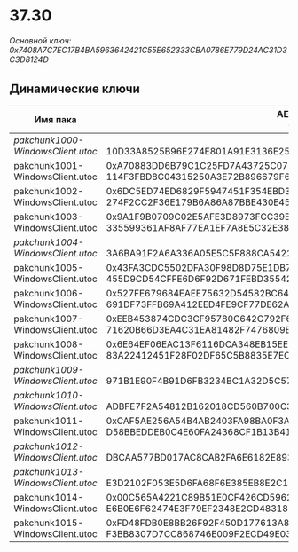 # 37.30

###### Основной ключ: 0x7408A7C7EC17B4BA5963642421C55E652333CBA0786E779D24AC31D3C3D8124D

## Динамические ключи

| Имя пака                          | AES Ключ</br>GUID                                                                                       | HiRes Текстуры |
|-----------------------------------|---------------------------------------------------------------------------------------------------------|----------------|
| *pakchunk1000-WindowsClient.utoc* | </br>10D33A8525B96E274E801A91E3136E25                                                                   | ❌             |
| pakchunk1001-WindowsClient.utoc   | 0xA70883DD6B79C1C25FD7A43725C078691ECC6EAF36A3A4E72B6EC18B349AC5B9</br>114F3FBD8C04315250A3E72B896679F6 | ❌             |
| pakchunk1002-WindowsClient.utoc   | 0x6DC5ED74ED6829F5947451F354EBD3E30D50DFF2364FC2753CCC6F5912EDEDD5</br>274F2CC2F36E179B6A86A87BBE430E45 | ✔️             |
| pakchunk1003-WindowsClient.utoc   | 0x9A1F9B0709C02E5AFE3D8973FCC39B0981CF90B1276AF54EB2C737F0BCE07FCE</br>335599361AF8AF77EA1EF7A8E5C32E38 | ❌             |
| *pakchunk1004-WindowsClient.utoc* | </br>3A6BA91F2A6A336A05E5C5F888CA5422                                                                   | ❌             |
| pakchunk1005-WindowsClient.utoc   | 0x43FA3CDC5502DFA30F98D8D75E1DB797A966ABFB6A7440E6D8AC2F41214C1223</br>455D9CD54CFFE6D6F92D671FEBD35542 | ✔️             |
| pakchunk1006-WindowsClient.utoc   | 0x527FE679684EAEE75632D54582BC649D0655C3E8C4E26AD795A4482F5E018EF1</br>691DF73FFB69A412EED4FE9CF77DE62A | ❌             |
| pakchunk1007-WindowsClient.utoc   | 0xEEB453874CDC3CF95780C642C792F6537C86DC0D6D7DE05FBBC74D1E237F2A44</br>71620B66D3EA4C31EA81482F7476809B | ✔️             |
| pakchunk1008-WindowsClient.utoc   | 0x6E64EF06EAC13F6116DCA348EB15EEFE7939E3C4B14B665E15C00F2AD6DE640F</br>83A22412451F28F02DF65C5B8835E7EC | ❌             |
| *pakchunk1009-WindowsClient.utoc* | </br>971B1E90F4B91D6FB3234BC1A32D5C57                                                                   | ❌             |
| *pakchunk1010-WindowsClient.utoc* | </br>ADBFE7F2A54812B162018CD560B700C3                                                                   | ❌             |
| pakchunk1011-WindowsClient.utoc   | 0xCAF5AE256A54B4AB2403FA98BA0F3A8CFD3A63A28F0D2ABA339BB61B4865EDBE</br>D58BBEDDEB0C4E60FA24368CF1B13B41 | ✔️             |
| *pakchunk1012-WindowsClient.utoc* | </br>DBCAA577BD017AC8CAB2FA6E6182E893                                                                   | ✔️             |
| *pakchunk1013-WindowsClient.utoc* | </br>E3D2102F053E5D6FA68F6E385EB8E2C1                                                                   | ❌             |
| pakchunk1014-WindowsClient.utoc   | 0x00C565A4221C89B51E0CF426CD5962C6FB9F23480D8A38DC7A5D493AC2A19648</br>E6B0E6F62474E3F79EF2348E2CD48318 | ✔️             |
| pakchunk1015-WindowsClient.utoc   | 0xFD48FDB0E8BB26F92F450D177613A84032A88A49D81E22AF9E8FC16DFB8B01CC</br>F3BB8307D7CC868746E009F2ECD49E03 | ✔️             |